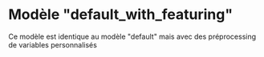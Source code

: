 # Modèle "default_with_featuring"

Ce modèle est identique au modèle "default" mais avec des préprocessing de variables personnalisés

